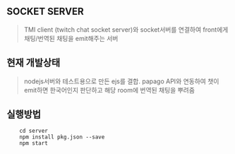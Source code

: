 ## SOCKET SERVER

> TMI client (twitch chat socket server)와 socket서버를 연결하여 front에게 채팅/번역된 채팅을 emit해주는 서버

## 현재 개발상태

> nodejs서버와 테스트용으로 만든 ejs를 결합.
> papago API와 연동하여 챗이 emit하면 한국어인지 판단하고 해당 room에 번역된 채팅을 뿌려줌

## 실행방법

```
    cd server
    npm install pkg.json --save
    npm start
```

